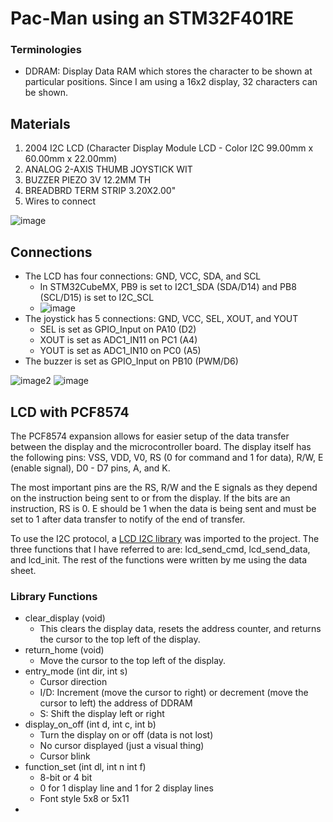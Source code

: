 # Pac-Man using an STM32F401RE

### Terminologies
- DDRAM: Display Data RAM which stores the character to be shown at particular positions. Since I am using a 16x2 display, 32 characters can be shown.

## Materials
1. 2004 I2C LCD (Character Display Module LCD - Color I2C 99.00mm x 60.00mm x 22.00mm)
2. ANALOG 2-AXIS THUMB JOYSTICK WIT
3. BUZZER PIEZO 3V 12.2MM TH
4. BREADBRD TERM STRIP 3.20X2.00"
5. Wires to connect

![image](https://github.com/user-attachments/assets/d3690178-f210-460b-88df-5f05370047e6)

## Connections
- The LCD has four connections: GND, VCC, SDA, and SCL
  - In STM32CubeMX, PB9 is set to I2C1_SDA (SDA/D14) and PB8 (SCL/D15) is set to I2C_SCL
  - ![image](https://github.com/user-attachments/assets/88de7ac6-46ff-428b-a5d1-e7ca8b57d041)
- The joystick has 5 connections: GND, VCC, SEL, XOUT, and YOUT
  - SEL is set as GPIO_Input on PA10 (D2)
  - XOUT is set as ADC1_IN11 on PC1 (A4)
  - YOUT is set as ADC1_IN10 on PC0 (A5)
- The buzzer is set as GPIO_Input on PB10 (PWM/D6)

![image2](https://github.com/user-attachments/assets/51b45d16-cd63-412f-bfd8-c203b666af73)
![image](https://github.com/user-attachments/assets/5a4ca3f4-88b6-4894-b530-74c42caa9e5e)

## LCD with PCF8574
The PCF8574 expansion allows for easier setup of the data transfer between the display and the microcontroller board. The display itself has the following pins: VSS, VDD, V0, RS (0 for command and 1 for data), R/W, E (enable signal), D0 - D7 pins, A, and K.

The most important pins are the RS, R/W and the E signals as they depend on the instruction being sent to or from the display. If the bits are an instruction, RS is 0. E should be 1 when the data is being sent and must be set to 1 after data transfer to notify of the end of transfer.

To use the I2C protocol, a [LCD I2C library](https://controllerstech.com/i2c-lcd-in-stm32/) was imported to the project. The three functions that I have referred to are: lcd_send_cmd, lcd_send_data, and lcd_init. The rest of the functions were written by me using the data sheet.

### Library Functions
- clear_display (void)
  - This clears the display data, resets the address counter, and returns the cursor to the top left of the display.
- return_home (void)
  - Move the cursor to the top left of the display.
- entry_mode (int dir, int s)
  - Cursor direction
  - I/D: Increment (move the cursor to right) or decrement (move the cursor to left) the address of DDRAM
  - S: Shift the display left or right
- display_on_off (int d, int c, int b)
  - Turn the display on or off (data is not lost)
  - No cursor displayed (just a visual thing)
  - Cursor blink
- function_set (int dl, int n int f)
  - 8-bit or 4 bit
  - 0 for 1 display line and 1 for 2 display lines
  - Font style 5x8 or 5x11
- 
